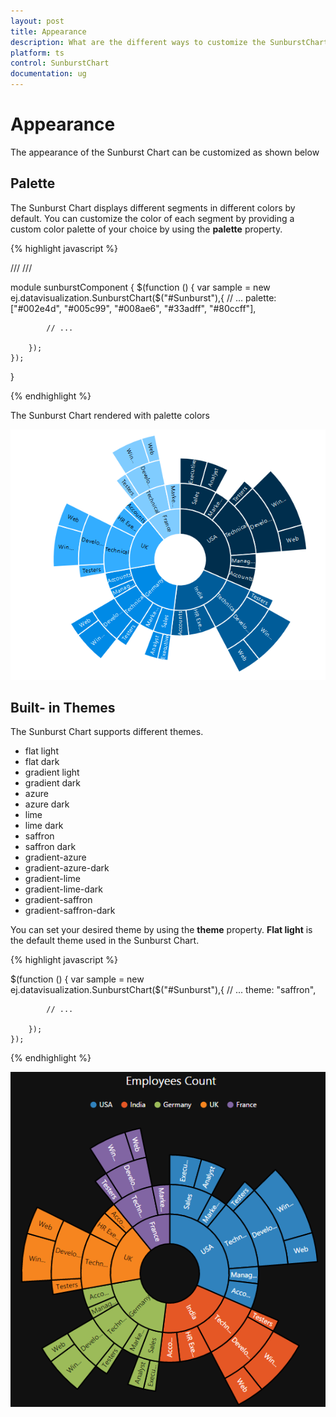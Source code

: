 ```yaml
---
layout: post
title: Appearance
description: What are the different ways to customize the SunburstChart 
platform: ts
control: SunburstChart
documentation: ug
---
```


# Appearance
The appearance of the Sunburst Chart can be customized as shown below 

## Palette
The Sunburst Chart displays different segments in different colors by default. You can customize the color of each segment by providing a custom color palette of your choice by using the **palette** property.

{% highlight javascript %}

/// <reference path="tsfiles/jquery.d.ts" />
/// <reference path="tsfiles/ej.web.all.d.ts" />

module  sunburstComponent {
    $(function () {
        var sample = new ej.datavisualization.SunburstChart($("#Sunburst"),{
            // ...
         palette: ["#002e4d", "#005c99", "#008ae6", "#33adff", "#80ccff"],	

            // ...

        });
    });
}

{% endhighlight %}

The Sunburst Chart rendered with palette colors

![](Appearance_images/Appearance_img1.png)

 
## Built- in Themes
The Sunburst Chart supports different themes. 
*	flat light
*	flat dark
*	gradient light
*	gradient dark
*	azure
*	azure dark
*	lime
*	lime dark
*	saffron
*	saffron dark
*	gradient-azure
*	gradient-azure-dark
*	gradient-lime
*	gradient-lime-dark
*	gradient-saffron
*	gradient-saffron-dark

You can set your desired theme by using the **theme** property. **Flat light** is the default theme used in the Sunburst Chart.

{% highlight javascript %}

 $(function () {
        var sample = new ej.datavisualization.SunburstChart($("#Sunburst"),{
            // ...
       theme: "saffron",		

            // ...

        });
    });

{% endhighlight %}

![](Appearance_images/Appearance_img2.png)


